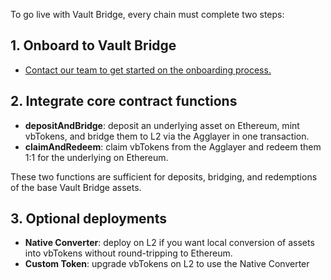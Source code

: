 To go live with Vault Bridge, every chain must complete two steps:

## **1\. Onboard to Vault Bridge**
* [Contact our team to get started on the onboarding process.](https://info.polygon.technology/vaultbridge-intake-form) 
## **2\. Integrate core contract functions**

* **depositAndBridge**: deposit an underlying asset on Ethereum, mint vbTokens, and bridge them to L2 via the Agglayer in one transaction.  
* **claimAndRedeem**: claim vbTokens from the Agglayer and redeem them 1:1 for the underlying on Ethereum.

These two functions are sufficient for deposits, bridging, and redemptions of the base Vault Bridge assets.

## **3\. Optional deployments**

* **Native Converter**: deploy on L2 if you want local conversion of assets into vbTokens without round-tripping to Ethereum.  
* **Custom Token**: upgrade vbTokens on L2 to use the Native Converter